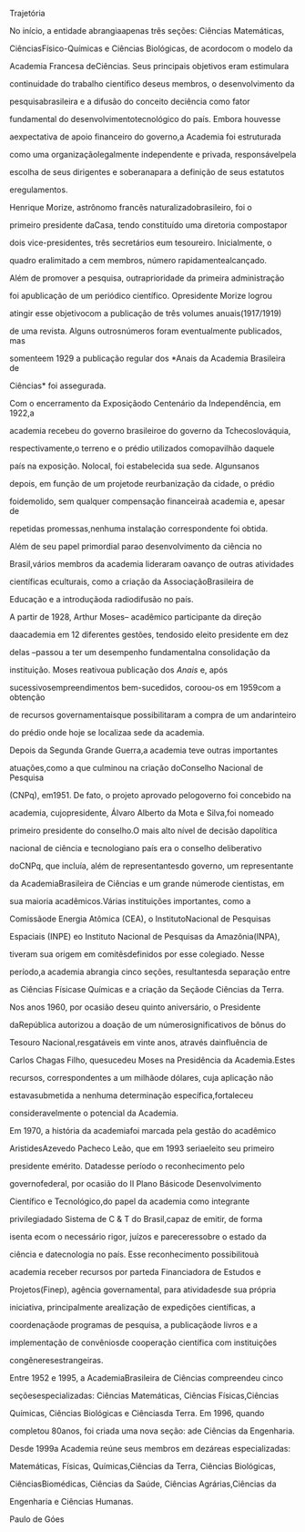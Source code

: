 

Trajetória



No início, a entidade abrangiaapenas três seções: Ciências Matemáticas,

CiênciasFísico-Químicas e Ciências Biológicas, de acordocom o modelo da

Academia Francesa deCiências. Seus principais objetivos eram estimulara

continuidade do trabalho científico deseus membros, o desenvolvimento da

pesquisabrasileira e a difusão do conceito deciência como fator

fundamental do desenvolvimentotecnológico do país. Embora houvesse

aexpectativa de apoio financeiro do governo,a Academia foi estruturada

como uma organizaçãolegalmente independente e privada, responsávelpela

escolha de seus dirigentes e soberanapara a definição de seus estatutos

eregulamentos.



Henrique Morize, astrônomo francês naturalizadobrasileiro, foi o

primeiro presidente daCasa, tendo constituído uma diretoria compostapor

dois vice-presidentes, três secretários eum tesoureiro. Inicialmente, o

quadro eralimitado a cem membros, número rapidamentealcançado.



Além de promover a pesquisa, outraprioridade da primeira administração

foi apublicação de um periódico científico. Opresidente Morize logrou

atingir esse objetivocom a publicação de três volumes anuais(1917/1919)

de uma revista. Alguns outrosnúmeros foram eventualmente publicados, mas

somenteem 1929 a publicação regular dos *Anais da Academia Brasileira de

Ciências* foi assegurada.



Com o encerramento da Exposiçãodo Centenário da Independência, em 1922,a

academia recebeu do governo brasileiroe do governo da Tchecoslováquia,

respectivamente,o terreno e o prédio utilizados comopavilhão daquele

país na exposição. Nolocal, foi estabelecida sua sede. Algunsanos

depois, em função de um projetode reurbanização da cidade, o prédio

foidemolido, sem qualquer compensação financeiraà academia e, apesar de

repetidas promessas,nenhuma instalação correspondente foi obtida.



Além de seu papel primordial parao desenvolvimento da ciência no

Brasil,vários membros da academia lideraram oavanço de outras atividades

científicas eculturais, como a criação da AssociaçãoBrasileira de

Educação e a introduçãoda radiodifusão no país.



A partir de 1928, Arthur Moses– acadêmico participante da direção

daacademia em 12 diferentes gestões, tendosido eleito presidente em dez

delas –passou a ter um desempenho fundamentalna consolidação da

instituição. Moses reativoua publicação dos *Anais* e, após

sucessivosempreendimentos bem-sucedidos, coroou-os em 1959com a obtenção

de recursos governamentaisque possibilitaram a compra de um andarinteiro

do prédio onde hoje se localizaa sede da academia.



Depois da Segunda Grande Guerra,a academia teve outras importantes

atuações,como a que culminou na criação doConselho Nacional de Pesquisa

(CNPq), em1951. De fato, o projeto aprovado pelogoverno foi concebido na

academia, cujopresidente, Álvaro Alberto da Mota e Silva,foi nomeado

primeiro presidente do conselho.O mais alto nível de decisão dapolítica

nacional de ciência e tecnologiano país era o conselho deliberativo

doCNPq, que incluía, além de representantesdo governo, um representante

da AcademiaBrasileira de Ciências e um grande númerode cientistas, em

sua maioria acadêmicos.Várias instituições importantes, como a

Comissãode Energia Atômica (CEA), o InstitutoNacional de Pesquisas

Espaciais (INPE) eo Instituto Nacional de Pesquisas da Amazônia(INPA),

tiveram sua origem em comitêsdefinidos por esse colegiado. Nesse

período,a academia abrangia cinco seções, resultantesda separação entre

as Ciências Físicase Químicas e a criação da Seçãode Ciências da Terra.



Nos anos 1960, por ocasião deseu quinto aniversário, o Presidente

daRepública autorizou a doação de um númerosignificativos de bônus do

Tesouro Nacional,resgatáveis em vinte anos, através dainfluência de

Carlos Chagas Filho, quesucedeu Moses na Presidência da Academia.Estes

recursos, correspondentes a um milhãode dólares, cuja aplicação não

estavasubmetida a nenhuma determinação específica,fortaleceu

consideravelmente o potencial da Academia.



Em 1970, a história da academiafoi marcada pela gestão do acadêmico

AristidesAzevedo Pacheco Leão, que em 1993 seriaeleito seu primeiro

presidente emérito. Datadesse período o reconhecimento pelo

governofederal, por ocasião do II Plano Básicode Desenvolvimento

Científico e Tecnológico,do papel da academia como integrante

privilegiadado Sistema de C & T do Brasil,capaz de emitir, de forma

isenta ecom o necessário rigor, juízos e pareceressobre o estado da

ciência e datecnologia no país. Esse reconhecimento possibilitouà

academia receber recursos por parteda Financiadora de Estudos e

Projetos(Finep), agência governamental, para atividadesde sua própria

iniciativa, principalmente arealização de expedições científicas, a

coordenaçãode programas de pesquisa, a publicaçãode livros e a

implementação de convêniosde cooperação científica com instituições

congêneresestrangeiras.



Entre 1952 e 1995, a AcademiaBrasileira de Ciências compreendeu cinco

seçõesespecializadas: Ciências Matemáticas, Ciências Físicas,Ciências

Químicas, Ciências Biológicas e Ciênciasda Terra. Em 1996, quando

completou 80anos, foi criada uma nova seção: ade Ciências da Engenharia.

Desde 1999a Academia reúne seus membros em dezáreas especializadas:

Matemáticas, Físicas, Químicas,Ciências da Terra, Ciências Biológicas,

CiênciasBiomédicas, Ciências da Saúde, Ciências Agrárias,Ciências da

Engenharia e Ciências Humanas.



Paulo de Góes



